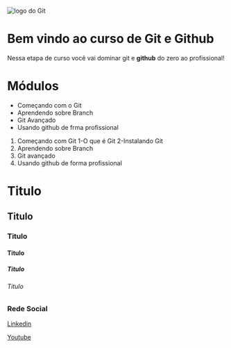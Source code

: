 ![logo do Git](https://cdn.icon-icons.com/icons2/2415/PNG/512/git_original_logo_icon_146509.png)

# Bem vindo ao curso de Git e Github
Nessa etapa de curso você vai dominar git e **github** do zero ao profissional!

# Módulos
* Começando com o Git
* Aprendendo sobre Branch
* Git Avançado
* Usando github de frma profissional

<!-- Lista Ordenada -->

1. Começando com Git
    1-O que é Git
    2-Instalando Git
2. Aprendendo sobre Branch
3. Git avançado
4. Usando github de forma profissional

# Titulo

## Titulo

### Titulo

#### Titulo

##### Titulo

###### Titulo


### Rede Social
[Linkedin](https://www.linkedin.com/in/lucas-manrick-0310b3228/)

[Youtube](https://www.youtube.com/@dakanjus6053)